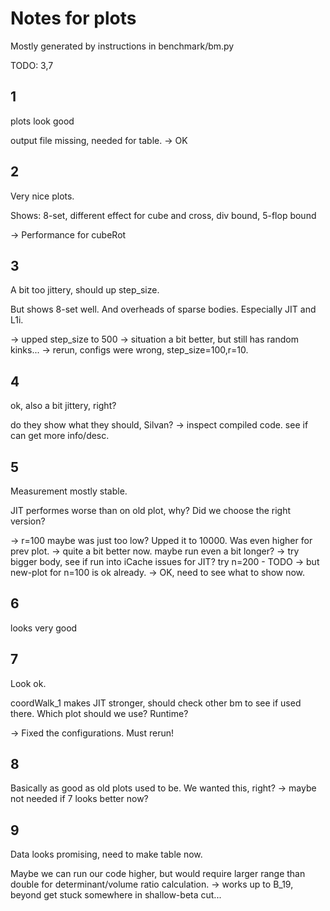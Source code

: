 # Notes for plots

Mostly generated by instructions in benchmark/bm.py

TODO: 3,7

## 1
plots look good

output file missing, needed for table.
 -> OK

## 2
Very nice plots.

Shows: 8-set, different effect for cube and cross, div bound, 5-flop bound

 -> Performance for cubeRot

## 3
A bit too jittery, should up step_size.

But shows 8-set well. And overheads of sparse bodies. Especially JIT and L1i.

 -> upped step_size to 500
 -> situation a bit better, but still has random kinks...
 -> rerun, configs were wrong, step_size=100,r=10.

## 4
ok, also a bit jittery, right?

do they show what they should, Silvan?
 -> inspect compiled code. see if can get more info/desc.

## 5
Measurement mostly stable.

JIT performes worse than on old plot, why? Did we choose the right version?

 -> r=100 maybe was just too low? Upped it to 10000. Was even higher for prev plot.
 -> quite a bit better now. maybe run even a bit longer?
 -> try bigger body, see if run into iCache issues for JIT? try n=200 - TODO
 -> but new-plot for n=100 is ok already.
 -> OK, need to see what to show now.

## 6
looks very good

## 7
Look ok.

coordWalk_1 makes JIT stronger, should check other bm to see if used there.
Which plot should we use? Runtime?

-> Fixed the configurations. Must rerun!


## 8
Basically as good as old plots used to be. We wanted this, right?
-> maybe not needed if 7 looks better now?

## 9
Data looks promising, need to make table now.

Maybe we can run our code higher, but would require larger range than double for determinant/volume ratio calculation.
 -> works up to B_19, beyond get stuck somewhere in shallow-beta cut...


